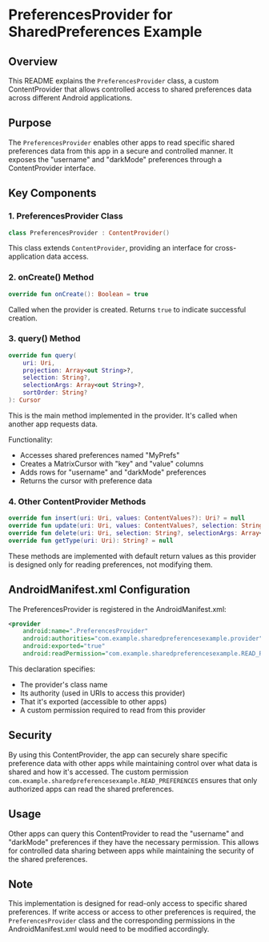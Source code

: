 # PreferencesProvider for SharedPreferences Example

## Overview

This README explains the `PreferencesProvider` class, a custom ContentProvider that allows controlled access to shared preferences data across different Android applications.

## Purpose

The `PreferencesProvider` enables other apps to read specific shared preferences data from this app in a secure and controlled manner. It exposes the "username" and "darkMode" preferences through a ContentProvider interface.

## Key Components

### 1. PreferencesProvider Class

```kotlin
class PreferencesProvider : ContentProvider()
```

This class extends `ContentProvider`, providing an interface for cross-application data access.

### 2. onCreate() Method

```kotlin
override fun onCreate(): Boolean = true
```

Called when the provider is created. Returns `true` to indicate successful creation.

### 3. query() Method

```kotlin
override fun query(
    uri: Uri,
    projection: Array<out String>?,
    selection: String?,
    selectionArgs: Array<out String>?,
    sortOrder: String?
): Cursor
```

This is the main method implemented in the provider. It's called when another app requests data.

Functionality:
- Accesses shared preferences named "MyPrefs"
- Creates a MatrixCursor with "key" and "value" columns
- Adds rows for "username" and "darkMode" preferences
- Returns the cursor with preference data

### 4. Other ContentProvider Methods

```kotlin
override fun insert(uri: Uri, values: ContentValues?): Uri? = null
override fun update(uri: Uri, values: ContentValues?, selection: String?, selectionArgs: Array<out String>?): Int = 0
override fun delete(uri: Uri, selection: String?, selectionArgs: Array<out String>?): Int = 0
override fun getType(uri: Uri): String? = null
```

These methods are implemented with default return values as this provider is designed only for reading preferences, not modifying them.

## AndroidManifest.xml Configuration

The PreferencesProvider is registered in the AndroidManifest.xml:

```xml
<provider
    android:name=".PreferencesProvider"
    android:authorities="com.example.sharedpreferencesexample.provider"
    android:exported="true"
    android:readPermission="com.example.sharedpreferencesexample.READ_PREFERENCES" />
```

This declaration specifies:
- The provider's class name
- Its authority (used in URIs to access this provider)
- That it's exported (accessible to other apps)
- A custom permission required to read from this provider

## Security

By using this ContentProvider, the app can securely share specific preference data with other apps while maintaining control over what data is shared and how it's accessed. The custom permission `com.example.sharedpreferencesexample.READ_PREFERENCES` ensures that only authorized apps can read the shared preferences.

## Usage

Other apps can query this ContentProvider to read the "username" and "darkMode" preferences if they have the necessary permission. This allows for controlled data sharing between apps while maintaining the security of the shared preferences.

## Note

This implementation is designed for read-only access to specific shared preferences. If write access or access to other preferences is required, the `PreferencesProvider` class and the corresponding permissions in the AndroidManifest.xml would need to be modified accordingly.

